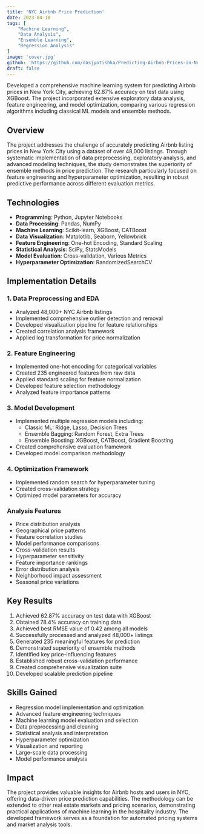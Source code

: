 ```yaml
---
title: 'NYC Airbnb Price Prediction'
date: 2023-04-10
tags: [
    "Machine Learning",
    "Data Analysis",
    "Ensemble Learning",
    "Regression Analysis"
]
image: 'cover.jpg'
github: 'https://github.com/dasjyotishka/Predicting-Airbnb-Prices-in-New-York-City'
draft: false
---
```


Developed a comprehensive machine learning system for predicting Airbnb prices in New York City, achieving 62.87% accuracy on test data using XGBoost. The project incorporated extensive exploratory data analysis, feature engineering, and model optimization, comparing various regression algorithms including classical ML models and ensemble methods.

<!--more-->

## Overview
The project addresses the challenge of accurately predicting Airbnb listing prices in New York City using a dataset of over 48,000 listings. Through systematic implementation of data preprocessing, exploratory analysis, and advanced modeling techniques, the study demonstrates the superiority of ensemble methods in price prediction. The research particularly focused on feature engineering and hyperparameter optimization, resulting in robust predictive performance across different evaluation metrics.

## Technologies
- **Programming**: Python, Jupyter Notebooks
- **Data Processing**: Pandas, NumPy
- **Machine Learning**: Scikit-learn, XGBoost, CATBoost
- **Data Visualization**: Matplotlib, Seaborn, Yellowbrick
- **Feature Engineering**: One-hot Encoding, Standard Scaling
- **Statistical Analysis**: SciPy, StatsModels
- **Model Evaluation**: Cross-validation, Various Metrics
- **Hyperparameter Optimization**: RandomizedSearchCV

## Implementation Details

### 1. Data Preprocessing and EDA
- Analyzed 48,000+ NYC Airbnb listings
- Implemented comprehensive outlier detection and removal
- Developed visualization pipeline for feature relationships
- Created correlation analysis framework
- Applied log transformation for price normalization

### 2. Feature Engineering
- Implemented one-hot encoding for categorical variables
- Created 235 engineered features from raw data
- Applied standard scaling for feature normalization
- Developed feature selection methodology
- Analyzed feature importance patterns

### 3. Model Development
- Implemented multiple regression models including:
  - Classic ML: Ridge, Lasso, Decision Trees
  - Ensemble Bagging: Random Forest, Extra Trees
  - Ensemble Boosting: XGBoost, CATBoost, Gradient Boosting
- Created comprehensive evaluation framework
- Developed model comparison methodology

### 4. Optimization Framework
- Implemented random search for hyperparameter tuning
- Created cross-validation strategy
- Optimized model parameters for accuracy

### Analysis Features
- Price distribution analysis
- Geographical price patterns
- Feature correlation studies
- Model performance comparisons
- Cross-validation results
- Hyperparameter sensitivity
- Feature importance rankings
- Error distribution analysis
- Neighborhood impact assessment
- Seasonal price variations

## Key Results
1. Achieved 62.87% accuracy on test data with XGBoost
2. Obtained 78.4% accuracy on training data
3. Achieved best RMSE value of 0.42 among all models
4. Successfully processed and analyzed 48,000+ listings
5. Generated 235 meaningful features for prediction
6. Demonstrated superiority of ensemble methods
7. Identified key price-influencing features
8. Established robust cross-validation performance
9. Created comprehensive visualization suite
10. Developed scalable prediction pipeline

## Skills Gained
- Regression model implementation and optimization
- Advanced feature engineering techniques
- Machine learning model evaluation and selection
- Data preprocessing and cleaning
- Statistical analysis and interpretation
- Hyperparameter optimization
- Visualization and reporting
- Large-scale data processing
- Model performance analysis

## Impact
The project provides valuable insights for Airbnb hosts and users in NYC, offering data-driven price prediction capabilities. The methodology can be extended to other real estate markets and pricing scenarios, demonstrating practical applications of machine learning in the hospitality industry. The developed framework serves as a foundation for automated pricing systems and market analysis tools.
